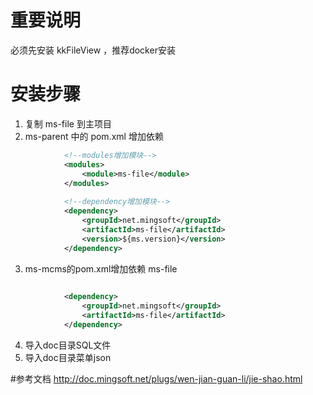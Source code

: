 # 重要说明
必须先安装 kkFileView ，推荐docker安装

# 安装步骤
1. 复制 ms-file 到主项目
2. ms-parent 中的 pom.xml 增加依赖
```xml
            <!--modules增加模块-->
            <modules>
                <module>ms-file</module>
            </modules>
            
            <!--dependency增加模块-->
            <dependency>
                <groupId>net.mingsoft</groupId>
                <artifactId>ms-file</artifactId>
                <version>${ms.version}</version>
            </dependency>
```
3. ms-mcms的pom.xml增加依赖 ms-file
```xml
            
            <dependency>
                <groupId>net.mingsoft</groupId>
                <artifactId>ms-file</artifactId>
            </dependency>
```

4. 导入doc目录SQL文件
5. 导入doc目录菜单json

#参考文档
http://doc.mingsoft.net/plugs/wen-jian-guan-li/jie-shao.html